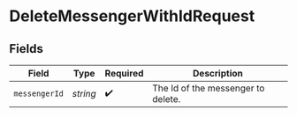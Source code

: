 # DeleteMessengerWithIdRequest


## Fields

| Field                              | Type                               | Required                           | Description                        |
| ---------------------------------- | ---------------------------------- | ---------------------------------- | ---------------------------------- |
| `messengerId`                      | *string*                           | :heavy_check_mark:                 | The Id of the messenger to delete. |